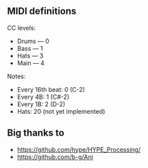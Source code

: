 ## MIDI definitions ##

CC levels:

- Drums — 0
- Bass — 1
- Hats — 3
- Main — 4

Notes:

- Every 16th beat: 0 (C-2)
- Every 4B: 1 (C#-2)
- Every 1B: 2 (D-2)
- Hats: 20 (not yet implemented)

## Big thanks to ##

- https://github.com/hype/HYPE_Processing/
- https://github.com/b-g/Ani